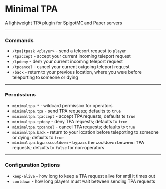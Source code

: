 # Minimal TPA

A lightweight TPA plugin for SpigotMC and Paper servers

---

### Commands

* `/tpa|tpask <player>` - send a teleport request to `player`
* `/tpaccept` - accept your current incoming teleport request
* `/tpdeny` - deny your current incoming teleport request
* `/tpcancel` - cancel your current outgoing teleport request
* `/back` - return to your previous location, where you were before teleporting to someone or dying

---

### Permissions

* `minimaltpa.*` - wildcard permission for operators
* `minimaltpa.tpa` - send TPA requests; defaults to `true`
* `minimaltpa.tpaccept` - accept TPA requests; defaults to `true`
* `minimaltpa.tpdeny` - deny TPA requests; defaults to `true`
* `minimaltpa.tpcancel` - cancel TPA requests; defaults to `true`
* `minimaltpa.back` - return to your location before teleporting to someone or dying; defaults to `true`
* `minimaltpa.bypasscooldown` - bypass the cooldown between TPA requests; defaults to `false` for non-operators

---

### Configuration Options

* `keep-alive` - how long to keep a TPA request alive for until it times out
* `cooldown` - how long players must wait between sending TPA requests